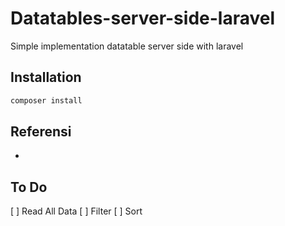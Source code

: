 # Datatables-server-side-laravel
Simple implementation datatable server side with laravel

## Installation
```bash
composer install
``` 
## Referensi
-

## To Do 
[ ] Read All Data
[ ] Filter
[ ] Sort
